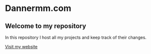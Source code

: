 # Dannermm.com
## Welcome to my repository

In this repository I host all my projects and keep track of their changes.

[Visit my website](https://dannermm.com)